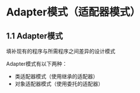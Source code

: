 # Adapter模式（适配器模式）
## 1.1 Adapter模式
填补现有的程序与所需程序之间差异的设计模式

Adapter模式有以下两种：
- 类适配器模式（使用继承的适配器）
- 对象适配器模式（使用委托的适配器）
